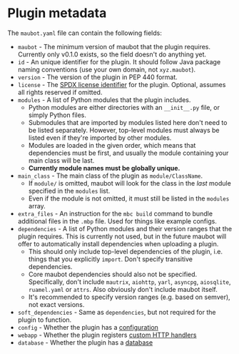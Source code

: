 # Plugin metadata
The `maubot.yaml` file can contain the following fields:

* `maubot` - The minimum version of maubot that the plugin requires.
  Currently only v0.1.0 exists, so the field doesn't do anything yet.
* `id` - An unique identifier for the plugin. It should follow Java package
  naming conventions (use your own domain, not `xyz.maubot`).
* `version` - The version of the plugin in PEP 440 format.
* `license` - The [SPDX license identifier](https://spdx.org/licenses/) for the
  plugin. Optional, assumes all rights reserved if omitted.
* `modules` - A list of Python modules that the plugin includes.
  * Python modules are either directories with an `__init__.py` file, or simply
    Python files.
  * Submodules that are imported by modules listed here don't need to be listed
    separately. However, top-level modules must always be listed even if they're
    imported by other modules.
  * Modules are loaded in the given order, which means that dependencies must
    be first, and usually the module containing your main class will be last.
  * **Currently module names must be globally unique.**
* `main_class` - The main class of the plugin as `module/ClassName`.
  * If `module/` is omitted, maubot will look for the class in the *last* module
    specified in the `modules` list.
  * Even if the module is not omitted, it must still be listed in the `modules`
    array.
* `extra_files` - An instruction for the `mbc build` command to bundle
  additional files in the `.mbp` file. Used for things like example configs.
* `dependencies` - A list of Python modules and their version ranges that the
  plugin requires. This is currently not used, but in the future maubot will
  offer to automatically install dependencies when uploading a plugin.
  * This should only include top-level dependencies of the plugin, i.e. things
    that you explicitly `import`. Don't specify transitive dependencies.
  * Core maubot dependencies should also not be specified. Specifically, don't
    include `mautrix`, `aiohttp`, `yarl`, `asyncpg`, `aiosqlite`, `ruamel.yaml`
    or `attrs`. Also obviously don't include maubot itself.
  * It's recommended to specify version ranges (e.g. based on semver), not
    exact versions.
* `soft_dependencies` - Same as `dependencies`, but not required for the plugin
  to function.
* `config` - Whether the plugin has a [configuration]
* `webapp` - Whether the plugin registers [custom HTTP handlers]
* `database` - Whether the plugin has a [database]

[configuration]: ../configuration.md
[custom HTTP handlers]: ../handlers/web.md
[database]: <> (../database.md)
